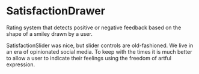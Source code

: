 # SatisfactionDrawer
Rating system that detects positive or negative feedback based on the shape of a smiley drawn by a user.

SatisfactionSlider was nice, but slider controls are old-fashioned. We live in an era of opinionated social media. To keep with the times it is much better to allow a user to indicate their feelings using the freedom of artful expression.
